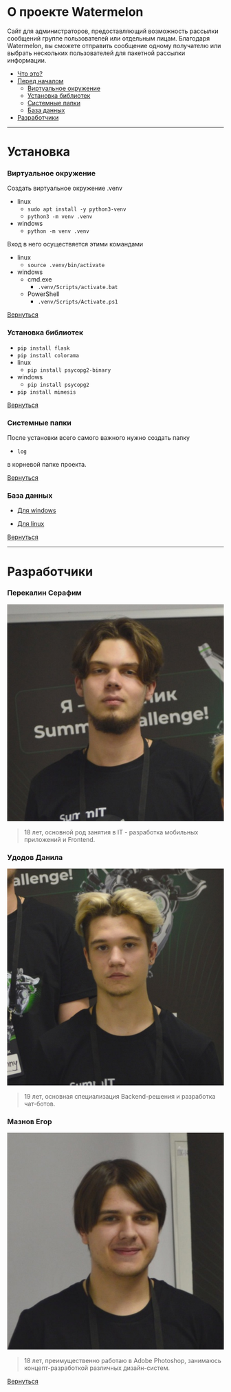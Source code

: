 # О проекте Watermelon

Сайт для администраторов, предоставляющий возможность рассылки сообщений группе пользователей или отдельным лицам. Благодаря Watermelon, вы сможете отправить сообщение одному получателю или выбрать нескольких пользователей для пакетной рассылки информации.

* [Что это?](#о-проекте-watermelon)
* [Перед началом](#установка)
    * [Виртуальное окружение](#виртуальное-окружение)
    * [Установка библиотек](#установка-библиотек)
    * [Системные папки](#системные-папки)
    * [База данных](#база-данных)
* [Разработчики](#разработчики)



---
# Установка

### Виртуальное окружение

Создать виртуальное окружение .venv
- linux
    - `sudo apt install -y python3-venv`
    - `python3 -m venv .venv`
- windows
    - `python -m venv .venv`

Вход в него осуществяется этими командами
- linux
    - `source .venv/bin/activate`
- windows
    - cmd.exe
        - `.venv/Scripts/activate.bat`
    - PowerShell
        - `.venv/Scripts/Activate.ps1`

[Вернуться](#о-проекте-watermelon)

### Установка библиотек

- `pip install flask`
- `pip install colorama`
- linux
    - `pip install psycopg2-binary`
- windows
    - `pip install psycopg2`
- `pip install mimesis`

[Вернуться](#о-проекте-watermelon)

### Системные папки

После установки всего самого важного нужно создать папку
- `log`

в корневой папке проекта.

[Вернуться](#о-проекте-watermelon)

### База данных

* [Для windows](https://github.com/AsQqqq/hackathon/blob/develop-asq/WINBASE.md)

* [Для linux](https://github.com/AsQqqq/hackathon/blob/develop-asq/UIXBASE.md)

[Вернуться](#о-проекте-watermelon)

---
# Разработчики

<!-- Frontend Developer -->

### Перекалин Серафим
[![Serafim](https://github.com/AsQqqq/hackathon/blob/develop-asq/git-assets/Serafim.png?raw=true)](https://vk.com/s.perekalin)
> 18 лет, основной род занятия в IT - разработка мобильных приложений и Frontend.

### Удодов Данила
[![Danila](https://github.com/AsQqqq/hackathon/blob/develop-asq/git-assets/Danila.png?raw=true)](https://vk.com/phonk_danilov)

> 19 лет, основная специализация Backend-решения и разработка чат-ботов. 

### Мазнов Егор
[![Egor](https://github.com/AsQqqq/hackathon/blob/develop-asq/git-assets/Egor.png?raw=true)](https://vk.com/hixyy)

> 18 лет, преимущественно работаю в Adobe Photoshop, занимаюсь концепт-разработкой различных дизайн-систем.

[Вернуться](#о-проекте-watermelon)

